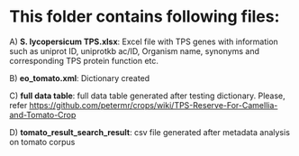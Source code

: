 # This folder contains following files:

A) **S. lycopersicum TPS.xlsx**: Excel file with TPS genes with information such as uniprot ID, uniprotkb ac/ID, Organism name, synonyms and corresponding TPS protein function etc.

B) **eo_tomato.xml**: Dictionary created

C) **full data table**: full data table generated after testing dictionary. Please, refer https://github.com/petermr/crops/wiki/TPS-Reserve-For-Camellia-and-Tomato-Crop

D) **tomato_result_search_result**: csv file generated after metadata analysis on tomato corpus
